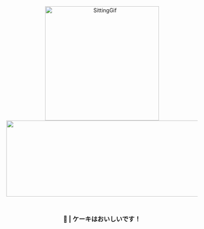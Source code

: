 <div align="center">
    <img height="300" width="300" src="https://d9jhi50qo719s.cloudfront.net/7ap/samples/iir_800.gif?230809025525" alt="SittingGif">
    <img src="https://images.cooltext.com/5709356.png" height="200px" width="600px">
</div>

<br>

## 

<div align="center">
    <h3>🧁 | ケーキはおいしいです！</h3>
</div>


## 
